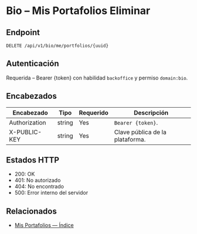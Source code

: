 # Bio – Mis Portafolios Eliminar

## Endpoint

```
DELETE /api/v1/bio/me/portfolios/{uuid}
```

## Autenticación

Requerida – Bearer {token} con habilidad `backoffice` y permiso `domain:bio`.

## Encabezados

| Encabezado           | Tipo   | Requerido | Descripción |
| ---------------- | ------ | -------- | ----------- |
| Authorization    | string | Yes      | `Bearer {token}`. |
| X-PUBLIC-KEY     | string | Yes      | Clave pública de la plataforma. |

## Estados HTTP

- 200: OK
- 401: No autorizado
- 404: No encontrado
- 500: Error interno del servidor

## Relacionados

- [Mis Portafolios — Índice](MyPortfoliosÍndice.md)
